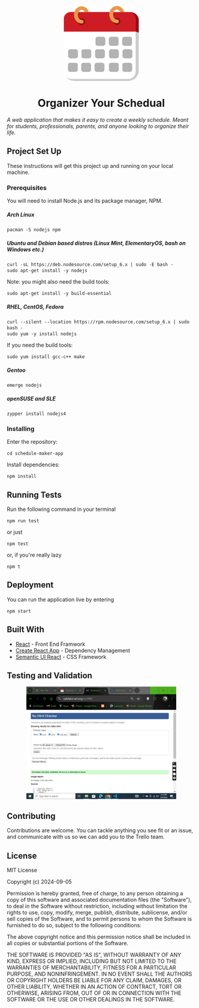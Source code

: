 <p align="center">
<img src="/cal512.png" alt="Calendar icon" width="200">
</p>

<h1 align="center"> Organizer Your Schedual </h1>

<em>A web application that makes it easy to create a weekly schedule. Meant for students, professionals, parents, and anyone looking to organize their life.</em>

## Project Set Up

These instructions will get this project up and running on your local machine.

### Prerequisites

You will need to install Node.js and its package manager, NPM.

##### Arch Linux

```
pacman -S nodejs npm
```

##### Ubuntu and Debian based distros (Linux Mint, ElementaryOS, bash on Windows etc.)

```
curl -sL https://deb.nodesource.com/setup_6.x | sudo -E bash -
sudo apt-get install -y nodejs
```

Note: you might also need the build tools:

```
sudo apt-get install -y build-essential
```

##### RHEL, CentOS, Fedora

```
curl --silent --location https://rpm.nodesource.com/setup_6.x | sudo bash -
sudo yum -y install nodejs
```

If you need the build tools:

```
sudo yum install gcc-c++ make
```

##### Gentoo

```
emerge nodejs
```

##### openSUSE and SLE

```
zypper install nodejs4
```

### Installing

Enter the repository:

```
cd schedule-maker-app
```

Install dependencies:

```
npm install
```

## Running Tests

Run the following command in your terminal

```
npm run test
```

or just

```
npm test
```

or, if you're really lazy

```
npm t
```

## Deployment

You can run the application live by entering

```
npm start
```

## Built With

- [React](https://reactjs.org/) - Front End Framwork
- [Create React App](https://github.com/facebookincubator/create-react-app) - Dependency Management
- [Semantic UI React](https://react.semantic-ui.com/) - CSS Framework

## Testing and Validation

<p align="center">
<img src="/Tests.jpg" alt="Calendar icon" width="400" hight="200">
</p>

## Contributing

Contributions are welcome. You can tackle anything you see fit or an issue, and communicate with us so we can add you to the Trello team.

## License

MIT License

Copyright (c) 2024-09-05

Permission is hereby granted, free of charge, to any person obtaining a copy
of this software and associated documentation files (the "Software"), to deal
in the Software without restriction, including without limitation the rights
to use, copy, modify, merge, publish, distribute, sublicense, and/or sell
copies of the Software, and to permit persons to whom the Software is
furnished to do so, subject to the following conditions:

The above copyright notice and this permission notice shall be included in all
copies or substantial portions of the Software.

THE SOFTWARE IS PROVIDED "AS IS", WITHOUT WARRANTY OF ANY KIND, EXPRESS OR
IMPLIED, INCLUDING BUT NOT LIMITED TO THE WARRANTIES OF MERCHANTABILITY,
FITNESS FOR A PARTICULAR PURPOSE, AND NONINFRINGEMENT. IN NO EVENT SHALL THE
AUTHORS OR COPYRIGHT HOLDERS BE LIABLE FOR ANY CLAIM, DAMAGES, OR OTHER
LIABILITY, WHETHER IN AN ACTION OF CONTRACT, TORT OR OTHERWISE, ARISING FROM,
OUT OF OR IN CONNECTION WITH THE SOFTWARE OR THE USE OR OTHER DEALINGS IN THE
SOFTWARE.
